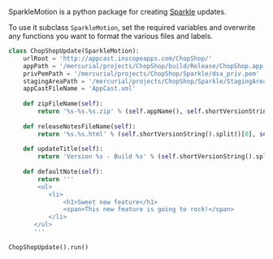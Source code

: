 SparkleMotion is a python package for creating [Sparkle](http://sparkle.andymatuschak.org) updates.

To use it subclass `SparkleMotion`, set the required variables and overwrite any functions you want to format the various files and labels. 

``` python
class ChopShopUpdate(SparkleMotion):
    urlRoot = 'http://appcast.inscopeapps.com/ChopShop/'
    appPath = '/mercurial/projects/ChopShop/build/Release/ChopShop.app'
    privPemPath = '/mercurial/projects/ChopShop/Sparkle/dsa_priv.pem'
    stagingAreaPath = '/mercurial/projects/ChopShop/Sparkle/StagingArea'
    appCastFileName = 'AppCast.xml'
        
    def zipFileName(self):
        return '%s-%s.%s.zip' % (self.appName(), self.shortVersionString().split()[0], self.version())
        
    def releaseNotesFileName(self):
        return '%s.%s.html' % (self.shortVersionString().split()[0], self.version())
        
    def updateTitle(self):
        return 'Version %s - Build %s' % (self.shortVersionString().split('(')[0], self.version())
        
    def defaultNote(self):
        return '''
        <ul>
	       <li>
	           <h1>Sweet new feature</h1>
	           <span>This new feature is going to rock!</span>
	       </li>
	   </ul>
	   '''
        
ChopShopUpdate().run()
```